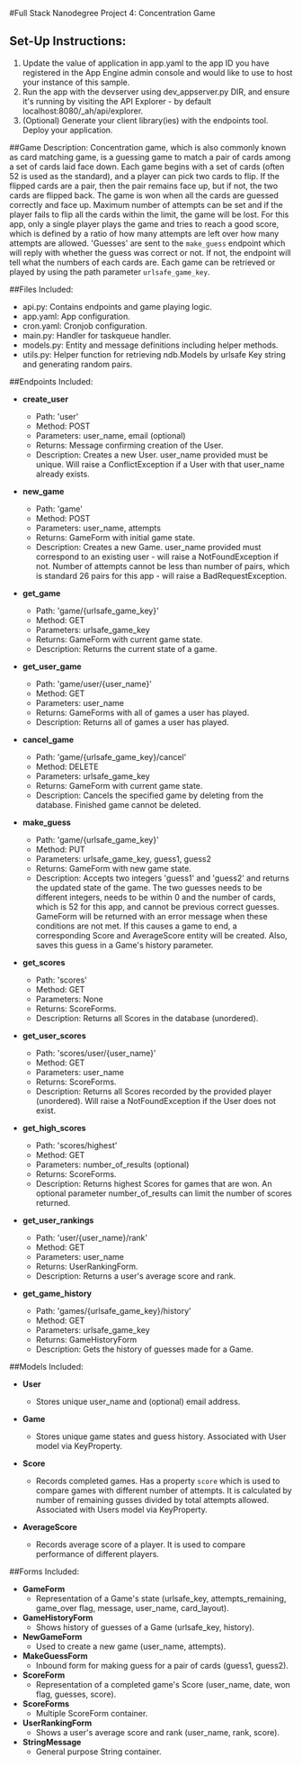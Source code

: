 #Full Stack Nanodegree Project 4: Concentration Game

## Set-Up Instructions:
1.  Update the value of application in app.yaml to the app ID you have registered
 in the App Engine admin console and would like to use to host your instance of this sample.
1.  Run the app with the devserver using dev_appserver.py DIR, and ensure it's
 running by visiting the API Explorer - by default localhost:8080/_ah/api/explorer.
1.  (Optional) Generate your client library(ies) with the endpoints tool.
 Deploy your application.
 
 
 
##Game Description:
Concentration game, which is also commonly known as card matching game, is a guessing game to match a pair of cards among a set of cards laid face down. Each game begins with a set of cards (often 52 is used as the standard), and a player can pick two cards to flip. If the flipped cards are a pair, then the pair remains face up, but if not, the two cards are flipped back. The game is won when all the cards are guessed correctly and face up. Maximum number of attempts can be set and if the player fails to flip all the cards within the limit, the game will be lost. For this app, only a single player plays the game and tries to reach a good score, which is defined by a ratio of how many attempts are left over how many attempts are allowed. 'Guesses' are sent to the `make_guess` endpoint which will reply with whether the guess was correct or not. If not, the endpoint will tell what the numbers of each cards are. Each game can be retrieved or played by using the path parameter
`urlsafe_game_key`.

##Files Included:
 - api.py: Contains endpoints and game playing logic.
 - app.yaml: App configuration.
 - cron.yaml: Cronjob configuration.
 - main.py: Handler for taskqueue handler.
 - models.py: Entity and message definitions including helper methods.
 - utils.py: Helper function for retrieving ndb.Models by urlsafe Key string and generating random pairs.

##Endpoints Included:
 - **create_user**
    - Path: 'user'
    - Method: POST
    - Parameters: user_name, email (optional)
    - Returns: Message confirming creation of the User.
    - Description: Creates a new User. user_name provided must be unique. Will 
    raise a ConflictException if a User with that user_name already exists.
    
 - **new_game**
    - Path: 'game'
    - Method: POST
    - Parameters: user_name, attempts
    - Returns: GameForm with initial game state.
    - Description: Creates a new Game. user_name provided must correspond to an
    existing user - will raise a NotFoundException if not. Number of attempts cannot be less than number of pairs, which is standard 26 pairs for this app - will raise a BadRequestException.
     
 - **get_game**
    - Path: 'game/{urlsafe_game_key}'
    - Method: GET
    - Parameters: urlsafe_game_key
    - Returns: GameForm with current game state.
    - Description: Returns the current state of a game.
 
 - **get_user_game**
    - Path: 'game/user/{user_name}'
    - Method: GET
    - Parameters: user_name
    - Returns: GameForms with all of games a user has played.
    - Description: Returns all of games a user has played.
 
 - **cancel_game**
    - Path: 'game/{urlsafe_game_key}/cancel'
    - Method: DELETE
    - Parameters: urlsafe_game_key
    - Returns: GameForm with current game state.
    - Description: Cancels the specified game by deleting from the database. Finished game cannot be deleted.
    
 - **make_guess**
    - Path: 'game/{urlsafe_game_key}'
    - Method: PUT
    - Parameters: urlsafe_game_key, guess1, guess2
    - Returns: GameForm with new game state.
    - Description: Accepts two integers 'guess1' and 'guess2' and returns the updated state of the game. The two guesses needs to be different integers, needs to be within 0 and the number of cards, which is 52 for this app, and cannot be previous correct guesses. GameForm will be returned with an error message when these conditions are not met. If this causes a game to end, a corresponding Score and AverageScore entity will be created. Also, saves this guess in a Game's history parameter.
    
 - **get_scores**
    - Path: 'scores'
    - Method: GET
    - Parameters: None
    - Returns: ScoreForms.
    - Description: Returns all Scores in the database (unordered).
    
 - **get_user_scores**
    - Path: 'scores/user/{user_name}'
    - Method: GET
    - Parameters: user_name
    - Returns: ScoreForms. 
    - Description: Returns all Scores recorded by the provided player (unordered).
    Will raise a NotFoundException if the User does not exist.

 - **get_high_scores**
    - Path: 'scores/highest'
    - Method: GET
    - Parameters: number_of_results (optional)
    - Returns: ScoreForms. 
    - Description: Returns highest Scores for games that are won. An optional parameter number_of_results can limit the number of scores returned.
 
 - **get_user_rankings**
    - Path: 'user/{user_name}/rank'
    - Method: GET
    - Parameters: user_name
    - Returns: UserRankingForm.
    - Description: Returns a user's average score and rank.
    
 - **get_game_history**
    - Path: 'games/{urlsafe_game_key}/history'
    - Method: GET
    - Parameters: urlsafe_game_key
    - Returns: GameHistoryForm
    - Description: Gets the history of guesses made for a Game.

##Models Included:
 - **User**
    - Stores unique user_name and (optional) email address.
    
 - **Game**
    - Stores unique game states and guess history. Associated with User model via KeyProperty.
    
 - **Score**
    - Records completed games. Has a property `score` which is used to compare games with different number of attempts. It is calculated by number of remaining gusses divided by total attempts allowed. Associated with Users model via KeyProperty.
    
 - **AverageScore**
    - Records average score of a player. It is used to compare performance of different players.
    
##Forms Included:
 - **GameForm**
    - Representation of a Game's state (urlsafe_key, attempts_remaining,
    game_over flag, message, user_name, card_layout).
 - **GameHistoryForm**
    - Shows history of guesses of a Game (urlsafe_key, history).
 - **NewGameForm**
    - Used to create a new game (user_name, attempts).
 - **MakeGuessForm**
    - Inbound form for making guess for a pair of cards (guess1, guess2).
 - **ScoreForm**
    - Representation of a completed game's Score (user_name, date, won flag,
    guesses, score).
 - **ScoreForms**
    - Multiple ScoreForm container.
 - **UserRankingForm**
    - Shows a user's average score and rank (user_name, rank, score).
 - **StringMessage**
    - General purpose String container.
